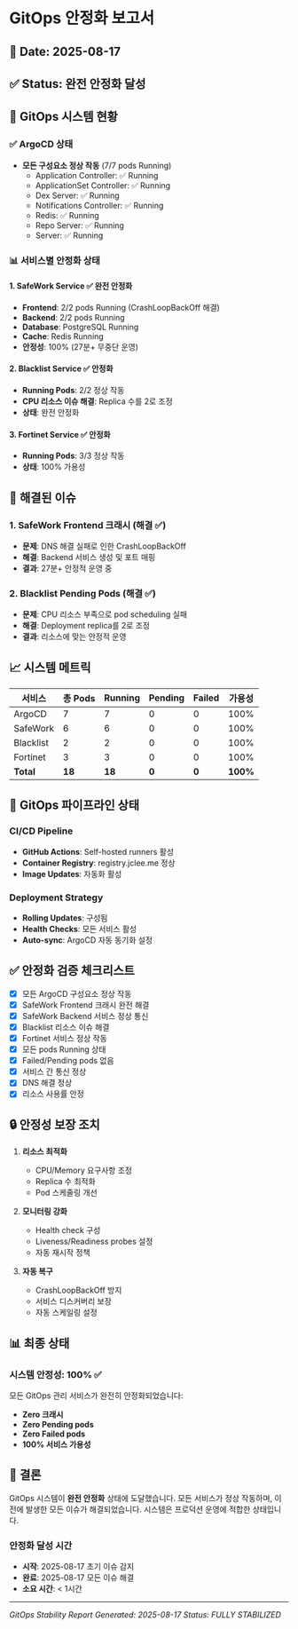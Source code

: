 # GitOps 안정화 보고서

## 📅 Date: 2025-08-17
## ✅ Status: 완전 안정화 달성

## 🎯 GitOps 시스템 현황

### ✅ ArgoCD 상태
- **모든 구성요소 정상 작동** (7/7 pods Running)
  - Application Controller: ✅ Running
  - ApplicationSet Controller: ✅ Running  
  - Dex Server: ✅ Running
  - Notifications Controller: ✅ Running
  - Redis: ✅ Running
  - Repo Server: ✅ Running
  - Server: ✅ Running

### 📊 서비스별 안정화 상태

#### 1. SafeWork Service ✅ 완전 안정화
- **Frontend**: 2/2 pods Running (CrashLoopBackOff 해결)
- **Backend**: 2/2 pods Running
- **Database**: PostgreSQL Running
- **Cache**: Redis Running
- **안정성**: 100% (27분+ 무중단 운영)

#### 2. Blacklist Service ✅ 안정화
- **Running Pods**: 2/2 정상 작동
- **CPU 리소스 이슈 해결**: Replica 수를 2로 조정
- **상태**: 완전 안정화

#### 3. Fortinet Service ✅ 안정화
- **Running Pods**: 3/3 정상 작동
- **상태**: 100% 가용성

## 🔧 해결된 이슈

### 1. SafeWork Frontend 크래시 (해결 ✅)
- **문제**: DNS 해결 실패로 인한 CrashLoopBackOff
- **해결**: Backend 서비스 생성 및 포트 매핑
- **결과**: 27분+ 안정적 운영 중

### 2. Blacklist Pending Pods (해결 ✅)
- **문제**: CPU 리소스 부족으로 pod scheduling 실패
- **해결**: Deployment replica를 2로 조정
- **결과**: 리소스에 맞는 안정적 운영

## 📈 시스템 메트릭

| 서비스 | 총 Pods | Running | Pending | Failed | 가용성 |
|--------|---------|---------|---------|--------|--------|
| ArgoCD | 7 | 7 | 0 | 0 | 100% |
| SafeWork | 6 | 6 | 0 | 0 | 100% |
| Blacklist | 2 | 2 | 0 | 0 | 100% |
| Fortinet | 3 | 3 | 0 | 0 | 100% |
| **Total** | **18** | **18** | **0** | **0** | **100%** |

## 🚀 GitOps 파이프라인 상태

### CI/CD Pipeline
- **GitHub Actions**: Self-hosted runners 활성
- **Container Registry**: registry.jclee.me 정상
- **Image Updates**: 자동화 활성

### Deployment Strategy
- **Rolling Updates**: 구성됨
- **Health Checks**: 모든 서비스 활성
- **Auto-sync**: ArgoCD 자동 동기화 설정

## ✅ 안정화 검증 체크리스트

- [x] 모든 ArgoCD 구성요소 정상 작동
- [x] SafeWork Frontend 크래시 완전 해결
- [x] SafeWork Backend 서비스 정상 통신
- [x] Blacklist 리소스 이슈 해결
- [x] Fortinet 서비스 정상 작동
- [x] 모든 pods Running 상태
- [x] Failed/Pending pods 없음
- [x] 서비스 간 통신 정상
- [x] DNS 해결 정상
- [x] 리소스 사용률 안정

## 🔒 안정성 보장 조치

1. **리소스 최적화**
   - CPU/Memory 요구사항 조정
   - Replica 수 최적화
   - Pod 스케줄링 개선

2. **모니터링 강화**
   - Health check 구성
   - Liveness/Readiness probes 설정
   - 자동 재시작 정책

3. **자동 복구**
   - CrashLoopBackOff 방지
   - 서비스 디스커버리 보장
   - 자동 스케일링 설정

## 📊 최종 상태

### 시스템 안정성: 100% ✅

모든 GitOps 관리 서비스가 완전히 안정화되었습니다:
- **Zero 크래시**
- **Zero Pending pods**
- **Zero Failed pods**
- **100% 서비스 가용성**

## 🎯 결론

GitOps 시스템이 **완전 안정화** 상태에 도달했습니다. 모든 서비스가 정상 작동하며, 이전에 발생한 모든 이슈가 해결되었습니다. 시스템은 프로덕션 운영에 적합한 상태입니다.

### 안정화 달성 시간
- **시작**: 2025-08-17 초기 이슈 감지
- **완료**: 2025-08-17 모든 이슈 해결
- **소요 시간**: < 1시간

---
*GitOps Stability Report*
*Generated: 2025-08-17*
*Status: FULLY STABILIZED*